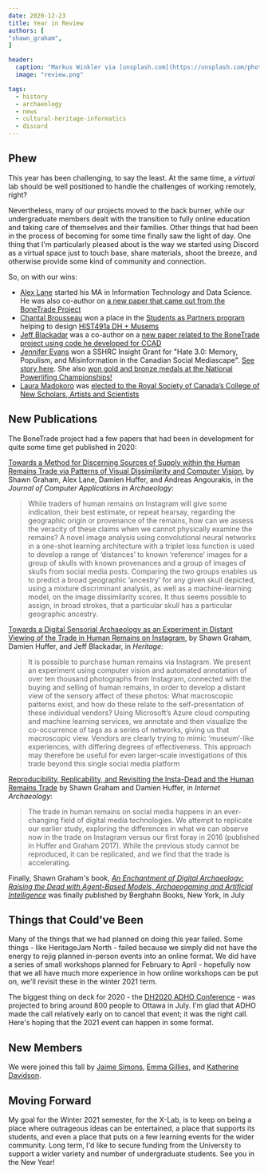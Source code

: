 ```yaml
---
date: 2020-12-23
title: Year in Review
authors: [
"shawn_graham",
]

header:
  caption: "Markus Winkler via [unsplash.com](https://unsplash.com/photos/-fRAIQHKcc0)"
  image: "review.png"

tags:
  - history
  - archaeology
  - news
  - cultural-heritage-informatics
  - discord
---
```


## Phew

This year has been challenging, to say the least. At the same time, a _virtual_ lab should be well positioned to handle the challenges of working remotely, right?

Nevertheless, many of our projects moved to the back burner, while our undergraduate members dealt with the transition to fully online education and taking care of themselves and their families. Other things that had been in the process of becoming for some time finally saw the light of day. One thing that I'm particularly pleased about is the way we started using Discord as a virtual space just to touch base, share materials, shoot the breeze, and otherwise provide some kind of community and connection.

So, on with our wins:

- [Alex Lane](authors/alex_lane/) started his MA in Information Technology and Data Science. He was also co-author on [a new paper that came out from the BoneTrade Project](https://journal.caa-international.org/article/10.5334/jcaa.59/)
- [Chantal Brousseau](authors/chantal_brousseau/) won a place in the [Students as Partners program](https://carleton.ca/discoverycentre/funding-opportunities/students-as-partners-program-sapp/) helping to design [HIST491a DH + Musems](https://dhmuse.netlify.app)
- [Jeff Blackadar](authors/jeff_blackadar) was a co-author on a [new paper related to the BoneTrade project using code he developed for CCAD](https://www.mdpi.com/2571-9408/3/2/13)
- [Jennifer Evans](authors/jennifer_v_evans/) won a SSHRC Insight Grant for "Hate 3.0: Memory, Populism, and Misinformation in the Canadian Social Mediascape". [See story here](https://carleton.ca/history/2020/history-professors-win-sshrc-insight-grant-for-hate-3-0/). She also [won gold and bronze medals at the National Powerlifing Championships!](https://newsroom.carleton.ca/story/history-professor-medals-powerlifting/)
- [Laura Madokoro](authors/laura_madokoro/) was [elected to the Royal Society of Canada’s College of New Scholars, Artists and Scientists](https://carleton.ca/history/2020/laura-madokoro-named-to-the-rsc-college-of-new-scholars-artists-and-scientists/)

## New Publications

The BoneTrade project had a few papers that had been in development for quite some time get published in 2020:

[Towards a Method for Discerning Sources of Supply within the Human Remains Trade via Patterns of Visual Dissimilarity and Computer Vision](https://journal.caa-international.org/article/10.5334/jcaa.59/), by Shawn Graham, Alex Lane, Damien Huffer, and Andreas Angourakis, in the _Journal of Computer Applications in Archaeology_:

> While traders of human remains on Instagram will give some indication, their best estimate, or repeat hearsay, regarding the geographic origin or provenance of the remains, how can we assess the veracity of these claims when we cannot physically examine the remains? A novel image analysis using convolutional neural networks in a one-shot learning architecture with a triplet loss function is used to develop a range of ‘distances’ to known ‘reference’ images for a group of skulls with known provenances and a group of images of skulls from social media posts. Comparing the two groups enables us to predict a broad geographic ‘ancestry’ for any given skull depicted, using a mixture discriminant analysis, as well as a machine-learning model, on the image dissimilarity scores. It thus seems possible to assign, in broad strokes, that a particular skull has a particular geographic ancestry.

[Towards a Digital Sensorial Archaeology as an Experiment in Distant Viewing of the Trade in Human Remains on Instagram](https://www.mdpi.com/2571-9408/3/2/13), by Shawn Graham, Damien Huffer, and Jeff Blackadar, in _Heritage_:

> It is possible to purchase human remains via Instagram. We present an experiment using computer vision and automated annotation of over ten thousand photographs from Instagram, connected with the buying and selling of human remains, in order to develop a distant view of the sensory affect of these photos: What macroscopic patterns exist, and how do these relate to the self-presentation of these individual vendors? Using Microsoft’s Azure cloud computing and machine learning services, we annotate and then visualize the co-occurrence of tags as a series of networks, giving us that macroscopic view. Vendors are clearly trying to mimic ‘museum’-like experiences, with differing degrees of effectiveness. This approach may therefore be useful for even larger-scale investigations of this trade beyond this single social media platform

[Reproducibility, Replicability, and Revisiting the Insta-Dead and the Human Remains Trade](https://intarch.ac.uk/journal/issue55/11/index.html) by Shawn Graham and Damien Huffer, in _Internet Archaeology_:

> The trade in human remains on social media happens in an ever-changing field of digital media technologies. We attempt to replicate our earlier study, exploring the differences in what we can observe now in the trade on Instagram versus our first foray in 2016 (published in Huffer and Graham 2017). While the previous study cannot be reproduced, it can be replicated, and we find that the trade is accelerating.

Finally, Shawn Graham's book, _[An Enchantment of Digital Archaeology: Raising the Dead with Agent-Based Models, Archaeogaming and Artificial Intelligence](https://www.berghahnbooks.com/title/GrahamEnchantment)_ was finally published by Berghahn Books, New York, in July

## Things that Could've Been

Many of the things that we had planned on doing this year failed. Some things - like HeritageJam North - failed because we simply did not have the energy to rejig planned in-person events into an online format. We did have a series of small workshops planned for February to April - hopefully now that we all have much more experience in how online workshops can be put on, we'll revisit these in the winter 2021 term.

The biggest thing on deck for 2020 - the [DH2020 ADHO Conference](https://dh2020.adho.org/) - was projected to bring around 800 people to Ottawa in July. I'm glad that ADHO made the call relatively early on to cancel that event; it was the right call. Here's hoping that the 2021 event can happen in some format.

## New Members

We were joined this fall by [Jaime Simons](authors/jaime_simons/), [Emma Gillies](authors/emma_gillies), and [Katherine Davidson](authors/katherine_davidson).

## Moving Forward

My goal for the Winter 2021 semester, for the X-Lab, is to keep on being a place where outrageous ideas can be entertained, a place that supports its students, and even a place that puts on a few learning events for the wider community. Long term, I'd like to secure funding from the University to support a wider variety and number of undergraduate students. See you in the New Year!
